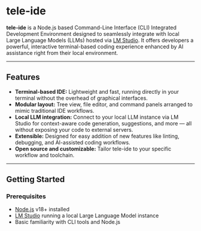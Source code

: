 # tele-ide

**tele-ide** is a Node.js based Command-Line Interface (CLI) Integrated Development Environment designed to seamlessly integrate with local Large Language Models (LLMs) hosted via [LM Studio](https://lmstudio.ai/). It offers developers a powerful, interactive terminal-based coding experience enhanced by AI assistance right from their local environment.

---

## Features

- **Terminal-based IDE:** Lightweight and fast, running directly in your terminal without the overhead of graphical interfaces.
- **Modular layout:** Tree view, file editor, and command panels arranged to mimic traditional IDE workflows.
- **Local LLM integration:** Connect to your local LLM instance via LM Studio for context-aware code generation, suggestions, and more — all without exposing your code to external servers.
- **Extensible:** Designed for easy addition of new features like linting, debugging, and AI-assisted coding workflows.
- **Open source and customizable:** Tailor tele-ide to your specific workflow and toolchain.

---

## Getting Started

### Prerequisites

- [Node.js](https://nodejs.org/) v18+ installed
- [LM Studio](https://lmstudio.ai/) running a local Large Language Model instance
- Basic familiarity with CLI tools and Node.js